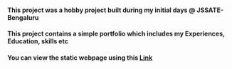 #### This project was a hobby project built during my initial days @ JSSATE-Bengaluru
#### This project contains a simple portfolio which includes my Experiences, Education, skills etc
#### You can view the static webpage using this <a href="https://hbharathbhat.github.io/portfolio/">Link</a>
